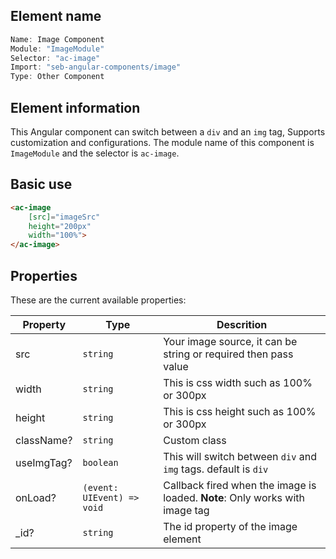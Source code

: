 
## Element name
```javascript
Name: Image Component
Module: "ImageModule"
Selector: "ac-image"
Import: "seb-angular-components/image"
Type: Other Component
```
## Element information 
This Angular component can switch between a `div` and an `img` tag, Supports customization and configurations. The module name of this component is `ImageModule` and the selector is `ac-image`.

## Basic use
```html
<ac-image 
    [src]="imageSrc"
    height="200px" 
    width="100%">
</ac-image>
```

## Properties
These are the current available properties:

| Property   | Type                       | Descrition                                                                   |
| ---------- | -------------------------- | ---------------------------------------------------------------------------- |
| src        | `string`                   | Your image source, it can be string or required then pass value              |
| width      | `string`                   | This is css width such as 100% or 300px                                      |
| height     | `string`                   | This is css height such as 100% or 300px                                     |
| className? | `string`                   | Custom class                                                                 |
| useImgTag? | `boolean`                  | This will switch between `div` and `img` tags. default is `div`              |
| onLoad?    | `(event: UIEvent) => void` | Callback fired when the image is loaded. **Note**: Only works with image tag |
| _id?        | `string`                   | The id property of the image element                                         |
